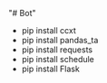 "# Bot" 

- pip install ccxt
- pip install pandas_ta
- pip install requests
- pip install schedule
- pip install Flask
